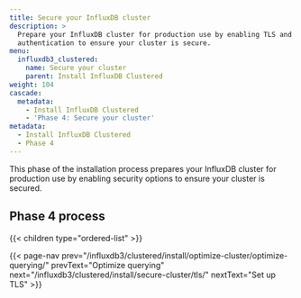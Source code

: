```yaml
---
title: Secure your InfluxDB cluster
description: >
  Prepare your InfluxDB cluster for production use by enabling TLS and
  authentication to ensure your cluster is secure.
menu:
  influxdb3_clustered:
    name: Secure your cluster
    parent: Install InfluxDB Clustered
weight: 104
cascade:
  metadata:
    - Install InfluxDB Clustered
    - 'Phase 4: Secure your cluster'
metadata:
  - Install InfluxDB Clustered
  - Phase 4
---
```


This phase of the installation process prepares your InfluxDB cluster for
production use by enabling security options to ensure your cluster is secured.

## Phase 4 process

{{< children type="ordered-list" >}}

{{< page-nav prev="/influxdb3/clustered/install/optimize-cluster/optimize-querying/" prevText="Optimize querying" next="/influxdb3/clustered/install/secure-cluster/tls/" nextText="Set up TLS" >}}
